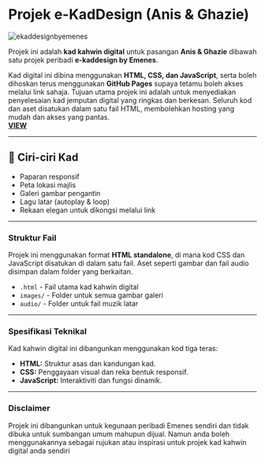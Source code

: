 # Projek e-KadDesign (Anis & Ghazie)
![ekaddesignbyemenes](https://emenes.github.io/kadkhawin-anisghazie/img/logo.png)

Projek ini adalah **kad kahwin digital** untuk pasangan **Anis & Ghazie** dibawah satu projek peribadi **e-kaddesign by Emenes**.

Kad digital ini dibina menggunakan **HTML, CSS, dan JavaScript**, serta boleh dihoskan terus menggunakan **GitHub Pages** supaya tetamu boleh akses melalui link sahaja.
Tujuan utama projek ini adalah untuk menyediakan penyelesaian kad jemputan digital yang ringkas dan berkesan. Seluruh kod dan aset disatukan dalam satu fail HTML, membolehkan hosting yang mudah dan akses yang pantas.
<br>[**VIEW**](https://emenes.github.io/kadkhawin-anisghazie/kad/kadkhawindigitalanisghazie.html)

---

## 🎉 Ciri-ciri Kad
- Paparan responsif
- Peta lokasi majlis
- Galeri gambar pengantin
- Lagu latar (autoplay & loop)
- Rekaan elegan untuk dikongsi melalui link

---

### Struktur Fail

Projek ini menggunakan format **HTML standalone**, di mana kod CSS dan JavaScript disatukan di dalam satu fail. Aset seperti gambar dan fail audio disimpan dalam folder yang berkaitan.

-   `.html` - Fail utama kad kahwin digital
-   `images/` - Folder untuk semua gambar galeri
-   `audio/` - Folder untuk fail muzik latar

---

### Spesifikasi Teknikal

Kad kahwin digital ini dibangunkan menggunakan kod tiga teras:
-   **HTML:** Struktur asas dan kandungan kad.
-   **CSS:** Penggayaan visual dan reka bentuk responsif.
-   **JavaScript:** Interaktiviti dan fungsi dinamik.

---

### Disclaimer
Projek ini dibangunkan untuk kegunaan peribadi Emenes sendiri dan tidak dibuka untuk sumbangan umum mahupun dijual. Namun anda boleh menggunakannya sebagai rujukan atau inspirasi untuk projek kad kahwin digital anda sendiri
